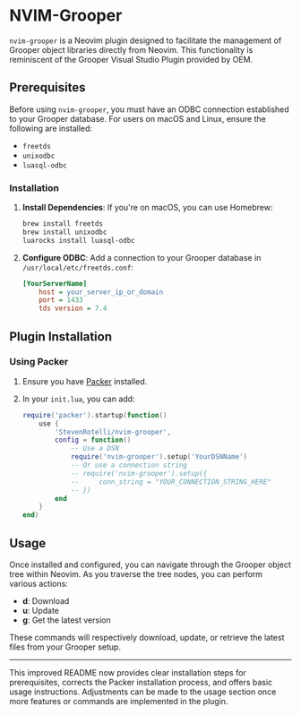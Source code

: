 # NVIM-Grooper

`nvim-grooper` is a Neovim plugin designed to facilitate the management of Grooper object libraries directly from Neovim. This functionality is reminiscent of the Grooper Visual Studio Plugin provided by OEM.

## Prerequisites

Before using `nvim-grooper`, you must have an ODBC connection established to your Grooper database. For users on macOS and Linux, ensure the following are installed:

- `freetds`
- `unixodbc`
- `luasql-odbc`

### Installation

1. **Install Dependencies**: If you're on macOS, you can use Homebrew:

   ```zsh
   brew install freetds
   brew install unixodbc
   luarocks install luasql-odbc
   ```

2. **Configure ODBC**: Add a connection to your Grooper database in `/usr/local/etc/freetds.conf`:

   ```ini
   [YourServerName]
       host = your_server_ip_or_domain
       port = 1433
       tds version = 7.4
   ```

## Plugin Installation

### Using Packer

1. Ensure you have [Packer](https://github.com/wbthomason/packer.nvim) installed.

2. In your `init.lua`, you can add:

   ```lua
   require('packer').startup(function()
       use {
           'StevenRotelli/nvim-grooper',
           config = function()
               -- Use a DSN
               require('nvim-grooper').setup('YourDSNName')
               -- Or use a connection string
               -- require('nvim-grooper').setup({
               --     conn_string = "YOUR_CONNECTION_STRING_HERE"
               -- })
           end
       }
   end)
   ```

## Usage

Once installed and configured, you can navigate through the Grooper object tree within Neovim. As you traverse the tree nodes, you can perform various actions:

- **d**: Download
- **u**: Update
- **g**: Get the latest version

These commands will respectively download, update, or retrieve the latest files from your Grooper setup.

---

This improved README now provides clear installation steps for prerequisites, corrects the Packer installation process, and offers basic usage instructions. Adjustments can be made to the usage section once more features or commands are implemented in the plugin.
